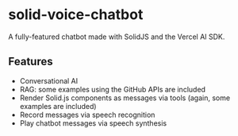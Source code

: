 # solid-voice-chatbot

A fully-featured chatbot made with SolidJS and the Vercel AI SDK.

## Features

- Conversational AI
- RAG: some examples using the GitHub APIs are included
- Render Solid.js components as messages via tools (again, some examples are included)
- Record messages via speech recognition
- Play chatbot messages via speech synthesis
